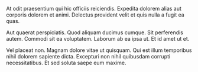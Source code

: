 At odit praesentium qui hic officiis reiciendis. Expedita dolorem alias aut corporis dolorem et animi. Delectus provident velit et quis nulla a fugit ea quas.
 Aut quaerat perspiciatis. Quod aliquam ducimus cumque. Sit perferendis autem. Commodi sit ea voluptatem. Laborum ab ea ipsa ut. Et id amet ut et.
 Vel placeat non. Magnam dolore vitae ut quisquam. Qui est illum temporibus nihil dolorem sapiente dicta. Excepturi non nihil quibusdam corrupti necessitatibus. Et sed soluta saepe eum maxime.